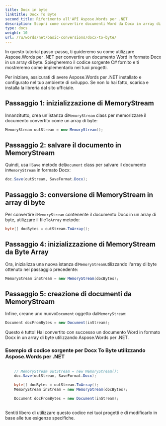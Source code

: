 ```yaml
---
title: Docx in byte
linktitle: Docx To Byte
second_title: Riferimento all'API Aspose.Words per .NET
description: Scopri come convertire documenti Word da Docx in array di byte utilizzando Aspose.Words per .NET. Tutorial passo passo con codice sorgente di esempio.
type: docs
weight: 10
url: /ru/words/net/basic-conversions/docx-to-byte/
---
```


In questo tutorial passo-passo, ti guideremo su come utilizzare Aspose.Words per .NET per convertire un documento Word in formato Docx in un array di byte. Spiegheremo il codice sorgente C# fornito e ti mostreremo come implementarlo nei tuoi progetti.

Per iniziare, assicurati di avere Aspose.Words per .NET installato e configurato nel tuo ambiente di sviluppo. Se non lo hai fatto, scarica e installa la libreria dal sito ufficiale.

## Passaggio 1: inizializzazione di MemoryStream

 Innanzitutto, crea un'istanza di`MemoryStream` class per memorizzare il documento convertito come un array di byte:

```csharp
MemoryStream outStream = new MemoryStream();
```

## Passaggio 2: salvare il documento in MemoryStream

 Quindi, usa il`Save` metodo del`Document` class per salvare il documento in`MemoryStream` in formato Docx:

```csharp
doc.Save(outStream, SaveFormat.Docx);
```

## Passaggio 3: conversione di MemoryStream in array di byte

 Per convertire il`MemoryStream` contenente il documento Docx in un array di byte, utilizzare il file`ToArray` metodo:

```csharp
byte[] docBytes = outStream.ToArray();
```

## Passaggio 4: inizializzazione di MemoryStream da Byte Array

 Ora, inizializza una nuova istanza di`MemoryStream`utilizzando l'array di byte ottenuto nel passaggio precedente:

```csharp
MemoryStream inStream = new MemoryStream(docBytes);
```

## Passaggio 5: creazione di documenti da MemoryStream

 Infine, creane uno nuovo`Document` oggetto dal`MemoryStream`:

```csharp
Document docFromBytes = new Document(inStream);
```

Questo è tutto! Hai convertito con successo un documento Word in formato Docx in un array di byte utilizzando Aspose.Words per .NET.

### Esempio di codice sorgente per Docx To Byte utilizzando Aspose.Words per .NET

```csharp

	// MemoryStream outStream = new MemoryStream();
	doc.Save(outStream, SaveFormat.Docx);

	byte[] docBytes = outStream.ToArray();
	MemoryStream inStream = new MemoryStream(docBytes);

	Document docFromBytes = new Document(inStream);
	
```

Sentiti libero di utilizzare questo codice nei tuoi progetti e di modificarlo in base alle tue esigenze specifiche.